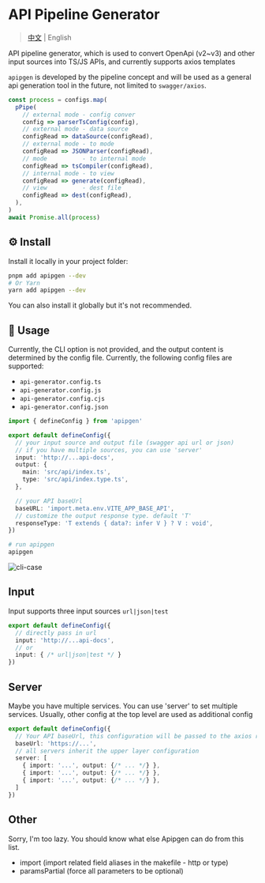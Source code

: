 # API Pipeline Generator

> [中文](./README_CN.md) | English

API pipeline generator, which is used to convert OpenApi (v2~v3) and other input sources into TS/JS APIs, and currently supports axios templates

`apipgen` is developed by the pipeline concept and will be used as a general api generation tool in the future, not limited to `swagger/axios`.

```ts
const process = configs.map(
  pPipe(
    // external mode - config conver
    config => parserTsConfig(config),
    // external mode - data source
    configRead => dataSource(configRead),
    // external mode - to mode
    configRead => JSONParser(configRead),
    // mode          - to internal mode
    configRead => tsCompiler(configRead),
    // internal mode - to view
    configRead => generate(configRead),
    // view          - dest file
    configRead => dest(configRead),
  ),
)
await Promise.all(process)
```

## ⚙️ Install

Install it locally in your project folder:

```bash
pnpm add apipgen --dev
# Or Yarn
yarn add apipgen --dev
```

You can also install it globally but it's not recommended.

## 📖 Usage

Currently, the CLI option is not provided, and the output content is determined by the config file. Currently, the following config files are supported:

- `api-generator.config.ts`
- `api-generator.config.js`
- `api-generator.config.cjs`
- `api-generator.config.json`

```ts
import { defineConfig } from 'apipgen'

export default defineConfig({
  // your input source and output file (swagger api url or json)
  // if you have multiple sources, you can use 'server'
  input: 'http://...api-docs',
  output: {
    main: 'src/api/index.ts',
    type: 'src/api/index.type.ts',
  },

  // your API baseUrl
  baseURL: 'import.meta.env.VITE_APP_BASE_API',
  // customize the output response type. default 'T'
  responseType: 'T extends { data?: infer V } ? V : void',
})
```

```sh
# run apipgen
apipgen
```

![cli-case](public/case.gif)

## Input

Input supports three input sources `url|json|test`

```ts
export default defineConfig({
  // directly pass in url
  input: 'http://...api-docs',
  // or
  input: { /* url|json|test */ }
})
```

## Server

Maybe you have multiple services. You can use 'server' to set multiple services. Usually, other config at the top level are used as additional config

```ts
export default defineConfig({
  // Your API baseUrl, this configuration will be passed to the axios request
  baseUrl: 'https://...',
  // all servers inherit the upper layer configuration
  server: [
    { import: '...', output: {/* ... */} },
    { import: '...', output: {/* ... */} },
    { import: '...', output: {/* ... */} },
  ]
})
```

## Other

Sorry, I'm too lazy. You should know what else Apipgen can do from this list.

- import (import related field aliases in the makefile - http or type)
- paramsPartial (force all parameters to be optional)
